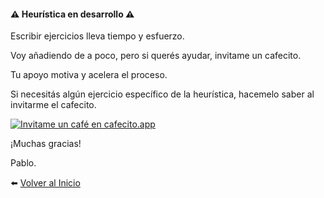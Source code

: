#### ⚠️ Heurística en desarrollo ⚠️

Escribir ejercicios lleva tiempo y esfuerzo.

Voy añadiendo de a poco, pero si querés ayudar, invitame un cafecito.

Tu apoyo motiva y acelera el proceso.

Si necesitás algún ejercicio específico de la heurística, hacemelo saber al invitarme el cafecito.

[![Invitame un café en cafecito.app](https://cdn.cafecito.app/imgs/buttons/button_6.svg)](https://cafecito.app/pabloschneider)

¡Muchas gracias!

Pablo.

⬅️ <a href=".">Volver al Inicio</a>
